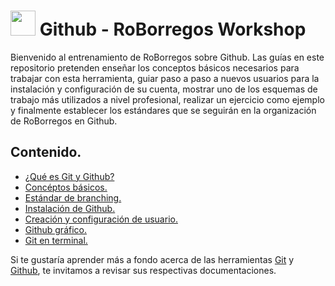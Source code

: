 # <img src="https://cdn4.iconfinder.com/data/icons/iconsimple-logotypes/512/github-256.png" width="40px" height="40px"/> Github - RoBorregos Workshop

Bienvenido al entrenamiento de RoBorregos sobre Github. Las guías en este repositorio pretenden enseñar los conceptos básicos necesarios para trabajar con esta herramienta, guiar paso a paso a nuevos usuarios para la instalación y configuración de su cuenta, mostrar uno de los esquemas de trabajo más utilizados a nivel profesional, realizar un ejercicio como ejemplo y finalmente establecer los estándares que se seguirán en la organización de RoBorregos en Github.




## Contenido.

* [¿Qué es Git y Github?](WHAT_IS_GITHUB.md)
* [Concéptos básicos.](BASIC_CONCEPTS.md)
* [Estándar de branching.](BRANCHING_STANDARD.md)
* [Instalación de Github.](INSTALLING_GITHUB.md)
* [Creación y configuración de usuario.](USER_CREATION_AND_CONFIGURATION.md)
* [Github gráfico.](GRAPHIC_GITHUB.md)
* [Git en terminal.](GIT_IN_TERMINAL.md)




Si te gustaría aprender más a fondo acerca de las herramientas [Git](https://git-scm.com/docs) y [Github](https://guides.github.com/), te invitamos a revisar sus respectivas documentaciones.